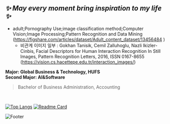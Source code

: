 ## *✨ May every moment bring inspiration to my life ✨* <br>

<!--
**InKyungWoo/InKyungWoo** is a ✨ _special_ ✨ repository because its `README.md` (this file) appears on your GitHub profile.

Here are some ideas to get you started:

- 🔭 I’m currently working on ...
- 🌱 I’m currently learning ...
- 👯 I’m looking to collaborate on ...
- 🤔 I’m looking for help with ...
- 💬 Ask me about ...
- 📫 How to reach me: ...
- 😄 Pronouns: ...
- ⚡ Fun fact: ...
-->
- adult;Pornography Use;image classification method;Computer Vision;Image Processing;Pattern Recognition and Data Mining (https://figshare.com/articles/dataset/Adult_content_dataset/13456484 )
    - 비관계 이미지 일부 : Gokhan Tanisik, Cemil Zalluhoglu, Nazli Ikizler-Cinbis, Facial Descriptors for Human Interaction Recognition In Still Images, Pattern Recognition Letters, 2016, ISSN 0167-8655 (https://vision.cs.hacettepe.edu.tr/interaction_images/)

**Major: Global Business & Technology, HUFS <br> Second Major: AI&Software** <br>

> Bachelor of Business Administration, Accounting

<br>
<div align="left">

[![Top Langs](https://github-readme-stats.vercel.app/api/top-langs/?username=InkyungWoo&layout=compact&theme=material-palenight)](https://github.com/anuraghazra/github-readme-stats) [![Readme Card](https://github-readme-stats.vercel.app/api/pin/?username=InkyungWoo&repo=Inkyung.html&theme=nightowl)](https://github.com/InKyungWoo/Inkyung.html)

</div>

![Footer](https://capsule-render.vercel.app/api?type=waving&color=&height=150&section=footer)
